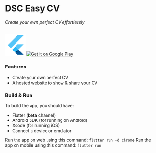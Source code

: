 # DSC Easy CV
###### Create your own perfect CV effortlessly

<img src="android/app/src/main/res/mipmap-xhdpi/ic_launcher.png" height="70px"><a href='https://play.google.com/store/apps/details?id=dev.simonit.dscportal'><img alt='Get it on Google Play' src='https://play.google.com/intl/en_us/badges/images/generic/en_badge_web_generic.png' height="70px"/></a>

### Features
* Create your own perfect CV
* A hosted website to show & share your CV

### Build & Run
To build the app, you should have:
* Flutter (**beta** channel)
* Android SDK (for running on Android)
* Xcode (for running iOS)
* Connect a device or emulator

Run the app on web using this command: `flutter run -d chrome`
Run the app on mobile using this command: `flutter run`
